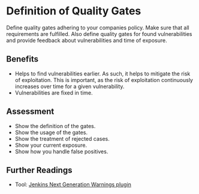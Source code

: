 # Definition of Quality Gates

Define quality gates adhering to your companies policy. Make sure that all requirements are fulfilled. Also define quality gates for found vulnerabilities and provide feedback about vulnerabilities and time of exposure.

## Benefits

- Helps to find vulnerabilities earlier. As such, it helps to mitigate the risk of exploitation. This is important, as the risk of exploitation continuously increases over time for a given vulnerability.
- Vulnerabilities are fixed in time.

## Assessment

- Show the definition of the gates.
- Show the usage of the gates.
- Show the treatment of rejected cases.
- Show your current exposure.
- Show how you handle false positives.

## Further Readings
- Tool: [Jenkins Next Generation Warnings plugin](https://plugins.jenkins.io/warnings-ng/)
